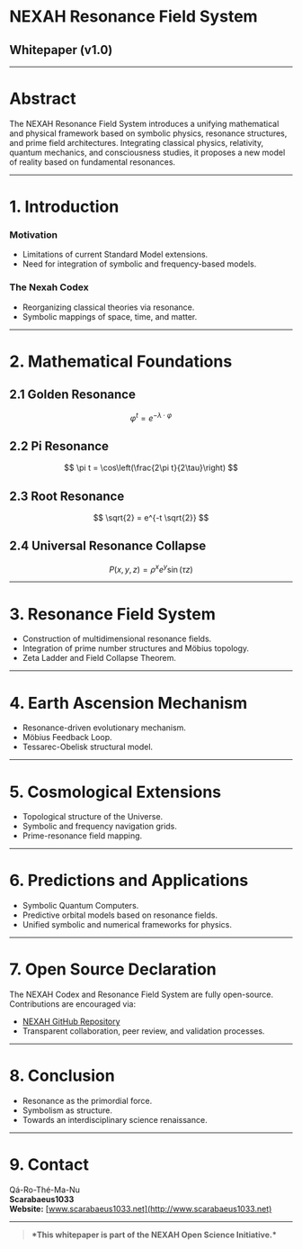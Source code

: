# NEXAH Resonance Field System

## Whitepaper (v1.0)

---

# Abstract
The NEXAH Resonance Field System introduces a unifying mathematical and physical framework based on symbolic physics, resonance structures, and prime field architectures. Integrating classical physics, relativity, quantum mechanics, and consciousness studies, it proposes a new model of reality based on fundamental resonances.

---

# 1. Introduction
### Motivation
- Limitations of current Standard Model extensions.
- Need for integration of symbolic and frequency-based models.

### The Nexah Codex
- Reorganizing classical theories via resonance.
- Symbolic mappings of space, time, and matter.

---

# 2. Mathematical Foundations

## 2.1 Golden Resonance
$$
\varphi^t = e^{-\lambda \cdot \varphi}
$$

## 2.2 Pi Resonance
$$
\pi t = \cos\left(\frac{2\pi t}{2\tau}\right)
$$

## 2.3 Root Resonance
$$
\sqrt{2} = e^{-t \sqrt{2}}
$$

## 2.4 Universal Resonance Collapse
$$
P(x, y, z) = \rho^x e^y \sin(\tau z)
$$

---

# 3. Resonance Field System

- Construction of multidimensional resonance fields.
- Integration of prime number structures and Möbius topology.
- Zeta Ladder and Field Collapse Theorem.

---

# 4. Earth Ascension Mechanism

- Resonance-driven evolutionary mechanism.
- Möbius Feedback Loop.
- Tessarec-Obelisk structural model.

---

# 5. Cosmological Extensions

- Topological structure of the Universe.
- Symbolic and frequency navigation grids.
- Prime-resonance field mapping.

---

# 6. Predictions and Applications

- Symbolic Quantum Computers.
- Predictive orbital models based on resonance fields.
- Unified symbolic and numerical frameworks for physics.

---

# 7. Open Source Declaration

The NEXAH Codex and Resonance Field System are fully open-source. Contributions are encouraged via:

- [NEXAH GitHub Repository](https://github.com/Scarabaeus1033/NEXAH-CODEX)
- Transparent collaboration, peer review, and validation processes.

---

# 8. Conclusion

- Resonance as the primordial force.
- Symbolism as structure.
- Towards an interdisciplinary science renaissance.

---

# 9. Contact

Qá-Ro-Thé-Ma-Nu  
**Scarabaeus1033**  
**Website:** [www.scarabaeus1033.net](http://www.scarabaeus1033.net)

---

> **\*This whitepaper is part of the NEXAH Open Science Initiative.\***
